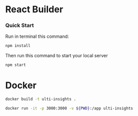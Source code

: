 # React Builder

### Quick Start

Run in terminal this command:

```bash
npm install
```

Then run this command to start your local server

```bash
npm start
```



# Docker
```bash
docker build -t ulti-insights .
```
```bash
docker run -it -p 3000:3000 -v ${PWD}:/app ulti-insights
```

